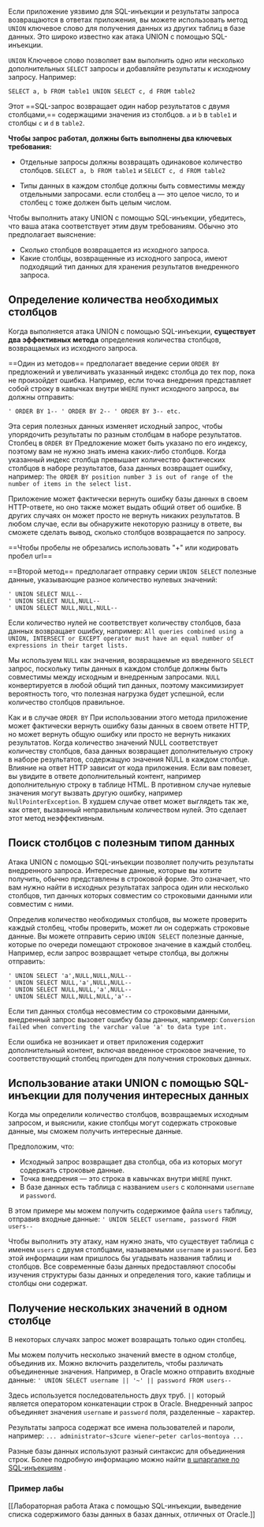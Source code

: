 Если приложение уязвимо для SQL-инъекции и результаты запроса возвращаются в ответах приложения, вы можете использовать метод `UNION` ключевое слово для получения данных из других таблиц в базе данных. Это широко известно как атака UNION с помощью SQL-инъекции.

`UNION` Ключевое слово позволяет вам выполнить одно или несколько дополнительных `SELECT` запросы и добавляйте результаты к исходному запросу. Например:
```
SELECT a, b FROM table1 UNION SELECT c, d FROM table2
```

Этот ==SQL-запрос возвращает один набор результатов с двумя столбцами,== содержащими значения из столбцов. `a` и `b` в `table1` и столбцы `c` и `d` в `table2`.

**Чтобы запрос работал, должны быть выполнены два ключевых требования:**
- Отдельные запросы должны возвращать одинаковое количество столбцов.
	`SELECT a, b FROM table1` и `SELECT c, d FROM table2`

- Типы данных в каждом столбце должны быть совместимы между отдельными запросами.
	 если столбец a — это целое число, то и столбец c тоже должен быть целым числом.

Чтобы выполнить атаку UNION с помощью SQL-инъекции, убедитесь, что ваша атака соответствует этим двум требованиям. Обычно это предполагает выяснение:
- Сколько столбцов возвращается из исходного запроса.
- Какие столбцы, возвращенные из исходного запроса, имеют подходящий тип данных для хранения результатов внедренного запроса.

## Определение количества необходимых столбцов

Когда выполняется атака UNION с помощью SQL-инъекции, **существует два эффективных метода** определения количества столбцов, возвращаемых из исходного запроса.

==Один из методов== предполагает введение серии `ORDER BY` предложений и увеличивать указанный индекс столбца до тех пор, пока не произойдет ошибка. Например, если точка внедрения представляет собой строку в кавычках внутри `WHERE` пункт исходного запроса, вы должны отправить:

`' ORDER BY 1-- ' ORDER BY 2-- ' ORDER BY 3-- etc.`

Эта серия полезных данных изменяет исходный запрос, чтобы упорядочить результаты по разным столбцам в наборе результатов. Столбец в `ORDER BY` Предложение может быть указано по его индексу, поэтому вам не нужно знать имена каких-либо столбцов. Когда указанный индекс столбца превышает количество фактических столбцов в наборе результатов, база данных возвращает ошибку, например:
`The ORDER BY position number 3 is out of range of the number of items in the select list.`

Приложение может фактически вернуть ошибку базы данных в своем HTTP-ответе, но оно также может выдать общий ответ об ошибке. В других случаях он может просто не вернуть никаких результатов. В любом случае, если вы обнаружите некоторую разницу в ответе, вы сможете сделать вывод, сколько столбцов возвращается по запросу.

==Чтобы пробелы не обрезались использовать "+" или кодировать пробел url==

==Второй метод== предполагает отправку серии `UNION SELECT` полезные данные, указывающие разное количество нулевых значений:
```
' UNION SELECT NULL-- 
' UNION SELECT NULL,NULL-- 
' UNION SELECT NULL,NULL,NULL-- 

```

Если количество нулей не соответствует количеству столбцов, база данных возвращает ошибку, например:
`All queries combined using a UNION, INTERSECT or EXCEPT operator must have an equal number of expressions in their target lists.`

Мы используем `NULL` как значения, возвращаемые из введенного `SELECT` запрос, поскольку типы данных в каждом столбце должны быть совместимы между исходным и внедренным запросами. `NULL` конвертируется в любой общий тип данных, поэтому максимизирует вероятность того, что полезная нагрузка будет успешной, если количество столбцов правильное.

Как и в случае `ORDER BY` При использовании этого метода приложение может фактически вернуть ошибку базы данных в своем ответе HTTP, но может вернуть общую ошибку или просто не вернуть никаких результатов. Когда количество значений NULL соответствует количеству столбцов, база данных возвращает дополнительную строку в наборе результатов, содержащую значения NULL в каждом столбце. Влияние на ответ HTTP зависит от кода приложения. Если вам повезет, вы увидите в ответе дополнительный контент, например дополнительную строку в таблице HTML. В противном случае нулевые значения могут вызвать другую ошибку, например `NullPointerException`. В худшем случае ответ может выглядеть так же, как ответ, вызванный неправильным количеством нулей. Это сделает этот метод неэффективным.

## Поиск столбцов с полезным типом данных

Атака UNION с помощью SQL-инъекции позволяет получить результаты внедренного запроса. Интересные данные, которые вы хотите получить, обычно представлены в строковой форме. Это означает, что вам нужно найти в исходных результатах запроса один или несколько столбцов, тип данных которых совместим со строковыми данными или совместим с ними.

Определив количество необходимых столбцов, вы можете проверить каждый столбец, чтобы проверить, может ли он содержать строковые данные. Вы можете отправить серию `UNION SELECT` полезные данные, которые по очереди помещают строковое значение в каждый столбец. Например, если запрос возвращает четыре столбца, вы должны отправить:
```
' UNION SELECT 'a',NULL,NULL,NULL-- 
' UNION SELECT NULL,'a',NULL,NULL-- 
' UNION SELECT NULL,NULL,'a',NULL-- 
' UNION SELECT NULL,NULL,NULL,'a'--
```

Если тип данных столбца несовместим со строковыми данными, внедренный запрос вызовет ошибку базы данных, например:
`Conversion failed when converting the varchar value 'a' to data type int.`

Если ошибка не возникает и ответ приложения содержит дополнительный контент, включая введенное строковое значение, то соответствующий столбец пригоден для получения строковых данных.

## Использование атаки UNION с помощью SQL-инъекции для получения интересных данных

Когда мы определили количество столбцов, возвращаемых исходным запросом, и выяснили, какие столбцы могут содержать строковые данные, мы сможем получить интересные данные.

Предположим, что:
- Исходный запрос возвращает два столбца, оба из которых могут содержать строковые данные.
- Точка внедрения — это строка в кавычках внутри `WHERE` пункт.
- В базе данных есть таблица с названием `users` с колоннами `username` и `password`.

В этом примере мы можем получить содержимое файла `users` таблицу, отправив входные данные:
`' UNION SELECT username, password FROM users--`

Чтобы выполнить эту атаку, нам нужно знать, что существует таблица с именем `users` с двумя столбцами, называемыми `username` и `password`. Без этой информации нам пришлось бы угадывать названия таблиц и столбцов. Все современные базы данных предоставляют способы изучения структуры базы данных и определения того, какие таблицы и столбцы они содержат.

## Получение нескольких значений в одном столбце

В некоторых случаях запрос может возвращать только один столбец.

Мы можем получить несколько значений вместе в одном столбце, объединив их. Можно включить разделитель, чтобы различать объединенные значения. Например, в Oracle можно отправить входные данные:
`' UNION SELECT username || '~' || password FROM users--`

Здесь используется последовательность двух труб. `||` который является оператором конкатенации строк в Oracle. Внедренный запрос объединяет значения `username` и `password` поля, разделенные `~` характер.

Результаты запроса содержат все имена пользователей и пароли, например:
`... administrator~s3cure wiener~peter carlos~montoya ...`

Разные базы данных используют разный синтаксис для объединения строк. Более подробную информацию можно найти [в шпаргалке по SQL-инъекциям](https://portswigger.net/web-security/sql-injection/cheat-sheet) .

### Пример лабы
[[Лабораторная работа Атака с помощью SQL-инъекции, выведение списка содержимого базы данных в базах данных, отличных от Oracle.]]